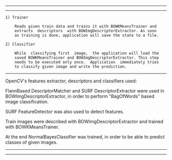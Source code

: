 *******************************************************************************
*******************************************************************************

	1) Trainer

		Reads given train data and trains it with BOWKMeansTrainer and 
		extracts  descriptors  with BOWImgDescriptorExtractor. As soon 
		as training is done, application will save the state to a file.
	
	2) Classifier
		
		While  classifying first  image,  the application will load the 
		saved BOWKMeansTrainer and BOWImgDescriptorExtractor. This step
		needs to be executed only once.  Application  immediately tries
		to classify given image and write the prediction. 

-------------------------------------------------------------------------------

OpenCV's features extractor, descriptors and classifiers used: 

  FlannBased DescriptorMatcher and  SURF DescriptorExtractor were used in
  BOWImgDescriptorExtractor, in order to perform "BagOfWords" based image 
  classification.

  SURF FeatureDetector was also used to detect features. 

  Train images were described with BOWImgDescriptorExtractor and trained with 
  BOWKMeansTrainer.

  At the end NormalBayesClassifier was trained, in order to be able to predict
  classes of given images. 

*******************************************************************************
*******************************************************************************

